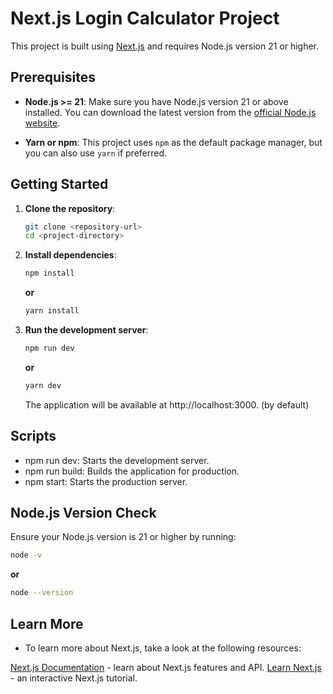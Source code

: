 # Next.js Login Calculator Project

This project is built using [Next.js](https://nextjs.org/) and requires Node.js version 21 or higher.

## Prerequisites

- **Node.js >= 21**: Make sure you have Node.js version 21 or above installed. You can download the latest version from the [official Node.js website](https://nodejs.org/).

- **Yarn or npm**: This project uses `npm` as the default package manager, but you can also use `yarn` if preferred.

## Getting Started

1. **Clone the repository**:

   ```bash
   git clone <repository-url>
   cd <project-directory>

2. **Install dependencies**:
   
   ```bash
   npm install
   ```
   **or**
   
   ```bash
   yarn install

3. **Run the development server**:

   ```bash
   npm run dev
   ```
   **or**
   
   ```bash
   yarn dev
   ```
   The application will be available at http://localhost:3000. (by default)

## Scripts

   - npm run dev: Starts the development server.
   - npm run build: Builds the application for production.
   - npm start: Starts the production server.

## Node.js Version Check

   Ensure your Node.js version is 21 or higher by running:

   ```bash
   node -v
   ```
   **or**
   
   ```bash
   node --version
   ```

## Learn More
   - To learn more about Next.js, take a look at the following resources:

   [Next.js Documentation](https://nextjs.org/docs) - learn about Next.js features and API.
   [Learn Next.js](https://nextjs.org/learn) - an interactive Next.js tutorial.
